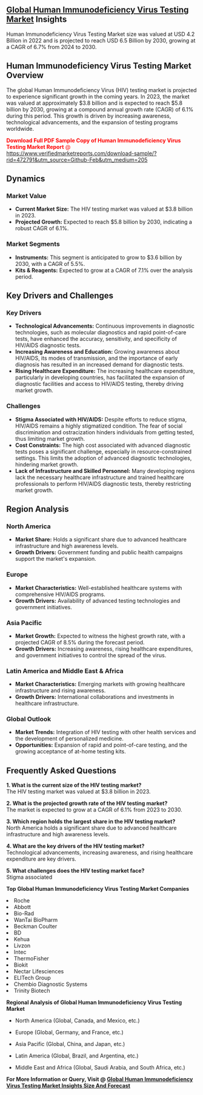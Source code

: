 <h2><a href="https://www.verifiedmarketreports.com/download-sample/?rid=472791&amp;utm_source=Github&amp;utm_medium=205" target="_blank">Global Human Immunodeficiency Virus Testing Market</a> Insights</h2><p>Human Immunodeficiency Virus Testing Market size was valued at USD 4.2 Billion in 2022 and is projected to reach USD 6.5 Billion by 2030, growing at a CAGR of 6.7% from 2024 to 2030.</p><p> <h2>Human Immunodeficiency Virus Testing Market Overview</h2> <p>The global Human Immunodeficiency Virus (HIV) testing market is projected to experience significant growth in the coming years. In 2023, the market was valued at approximately $3.8 billion and is expected to reach $5.8 billion by 2030, growing at a compound annual growth rate (CAGR) of 6.1% during this period. This growth is driven by increasing awareness, technological advancements, and the expansion of testing programs worldwide. </p> <p><p><span class=""><span style="color: #ff0000;"><strong>Download Full PDF Sample Copy of Human Immunodeficiency Virus Testing Market Report</strong> @ </span><a href="https://www.verifiedmarketreports.com/download-sample/?rid=472791&amp;utm_source=Github-Feb&amp;utm_medium=205" target="_blank">https://www.verifiedmarketreports.com/download-sample/?rid=472791&amp;utm_source=Github-Feb&amp;utm_medium=205</a></span></p></p> <h2>Dynamics</h2> <h3>Market Value</h3> <ul> <li><strong>Current Market Size:</strong> The HIV testing market was valued at $3.8 billion in 2023. </li> <li><strong>Projected Growth:</strong> Expected to reach $5.8 billion by 2030, indicating a robust CAGR of 6.1%. </li> </ul> <h3>Market Segments</h3> <ul> <li><strong>Instruments:</strong> This segment is anticipated to grow to $3.6 billion by 2030, with a CAGR of 5.5%. </li> <li><strong>Kits & Reagents:</strong> Expected to grow at a CAGR of 7.1% over the analysis period. </li> </ul> <h2>Key Drivers and Challenges</h2> <h3>Key Drivers</h3> <ul> <li><strong>Technological Advancements:</strong> Continuous improvements in diagnostic technologies, such as molecular diagnostics and rapid point-of-care tests, have enhanced the accuracy, sensitivity, and specificity of HIV/AIDS diagnostic tests. </li> <li><strong>Increasing Awareness and Education:</strong> Growing awareness about HIV/AIDS, its modes of transmission, and the importance of early diagnosis has resulted in an increased demand for diagnostic tests. </li> <li><strong>Rising Healthcare Expenditure:</strong> The increasing healthcare expenditure, particularly in developing countries, has facilitated the expansion of diagnostic facilities and access to HIV/AIDS testing, thereby driving market growth. </li> </ul> <h3>Challenges</h3> <ul> <li><strong>Stigma Associated with HIV/AIDS:</strong> Despite efforts to reduce stigma, HIV/AIDS remains a highly stigmatized condition. The fear of social discrimination and ostracization hinders individuals from getting tested, thus limiting market growth. </li> <li><strong>Cost Constraints:</strong> The high cost associated with advanced diagnostic tests poses a significant challenge, especially in resource-constrained settings. This limits the adoption of advanced diagnostic technologies, hindering market growth. </li> <li><strong>Lack of Infrastructure and Skilled Personnel:</strong> Many developing regions lack the necessary healthcare infrastructure and trained healthcare professionals to perform HIV/AIDS diagnostic tests, thereby restricting market growth. </li> </ul> <h2>Region Analysis</h2> <h3>North America</h3> <ul> <li><strong>Market Share:</strong> Holds a significant share due to advanced healthcare infrastructure and high awareness levels. </li> <li><strong>Growth Drivers:</strong> Government funding and public health campaigns support the market's expansion. </li> </ul> <h3>Europe</h3> <ul> <li><strong>Market Characteristics:</strong> Well-established healthcare systems with comprehensive HIV/AIDS programs. </li> <li><strong>Growth Drivers:</strong> Availability of advanced testing technologies and government initiatives. </li> </ul> <h3>Asia Pacific</h3> <ul> <li><strong>Market Growth:</strong> Expected to witness the highest growth rate, with a projected CAGR of 8.5% during the forecast period. </li> <li><strong>Growth Drivers:</strong> Increasing awareness, rising healthcare expenditures, and government initiatives to control the spread of the virus. </li> </ul> <h3>Latin America and Middle East & Africa</h3> <ul> <li><strong>Market Characteristics:</strong> Emerging markets with growing healthcare infrastructure and rising awareness. </li> <li><strong>Growth Drivers:</strong> International collaborations and investments in healthcare infrastructure. </li> </ul> <h3>Global Outlook</h3> <ul> <li><strong>Market Trends:</strong> Integration of HIV testing with other health services and the development of personalized medicine. </li> <li><strong>Opportunities:</strong> Expansion of rapid and point-of-care testing, and the growing acceptance of at-home testing kits. </li> </ul> <h2>Frequently Asked Questions</h2> <p><strong>1. What is the current size of the HIV testing market?</strong><br> The HIV testing market was valued at $3.8 billion in 2023. </p> <p><strong>2. What is the projected growth rate of the HIV testing market?</strong><br> The market is expected to grow at a CAGR of 6.1% from 2023 to 2030. </p> <p><strong>3. Which region holds the largest share in the HIV testing market?</strong><br> North America holds a significant share due to advanced healthcare infrastructure and high awareness levels. </p> <p><strong>4. What are the key drivers of the HIV testing market?</strong><br> Technological advancements, increasing awareness, and rising healthcare expenditure are key drivers. </p> <p><strong>5. What challenges does the HIV testing market face?</strong><br> Stigma associated</p><p><strong>Top Global Human Immunodeficiency Virus Testing Market Companies</strong></p><div data-test-id=""><p><li>Roche</li><li> Abbott</li><li> Bio-Rad</li><li> WanTai BioPharm</li><li> Beckman Coulter</li><li> BD</li><li> Kehua</li><li> Livzon</li><li> Intec</li><li> ThermoFisher</li><li> Biokit</li><li> Nectar Lifesciences</li><li> ELITech Group</li><li> Chembio Diagnostic Systems</li><li> Trinity Biotech</li></p><div><strong>Regional Analysis of&nbsp;Global Human Immunodeficiency Virus Testing Market</strong></div><ul><li dir="ltr"><p dir="ltr">North America&nbsp;(Global, Canada, and Mexico, etc.)</p></li><li dir="ltr"><p dir="ltr">Europe (Global, Germany, and France, etc.)</p></li><li dir="ltr"><p dir="ltr">Asia Pacific&nbsp;(Global, China, and Japan, etc.)</p></li><li dir="ltr"><p dir="ltr">Latin America&nbsp;(Global, Brazil, and Argentina, etc.)</p></li><li dir="ltr">Middle East and Africa&nbsp;(Global, Saudi Arabia, and South Africa, etc.)</li></ul><p><strong>For More Information or Query, Visit @&nbsp;</strong><strong><a href="https://www.verifiedmarketreports.com/product/human-immunodeficiency-virus-testing-market-size-and-forecast/?utm_source=Github&amp;utm_medium=205" target="_blank">Global Human Immunodeficiency Virus Testing Market Insights Size And Forecast</a></strong></p></div>
